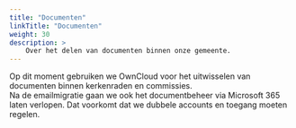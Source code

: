 ```yaml
---
title: "Documenten"
linkTitle: "Documenten"
weight: 30
description: >
    Over het delen van documenten binnen onze gemeente.
---
```



Op dit moment gebruiken we OwnCloud voor het uitwisselen van documenten binnen kerkenraden en commissies.    
Na de emailmigratie gaan we ook het documentbeheer via Microsoft 365 laten verlopen. Dat voorkomt dat we dubbele accounts en toegang moeten regelen.


[comment]: <> (https://support.microsoft.com/nl-nl/office/sharepoint-bestanden-en-mappen-synchroniseren-87a96948-4dd7-43e4-aca1-53f3e18bea9b)